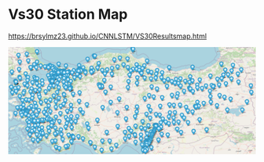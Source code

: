# Vs30 Station Map
https://brsylmz23.github.io/CNNLSTM/VS30Resultsmap.html

![Vs30 Station Map](https://github.com/brsylmz23/CNNLSTM/raw/main/imgs/Vs30map.PNG)



